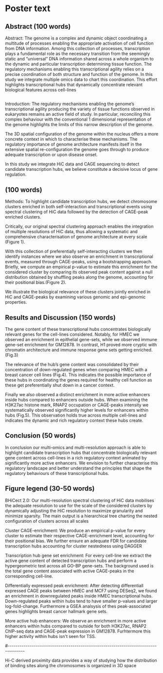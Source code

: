 # Poster text

## Abstract (100 words)
Abstract: The genome is a complex and dynamic object coordinating a multitude of processes enabling the appropriate activation of cell function from DNA information. Among this collection of processes, transcription plays a fundamental role as the necessary transition from the seemingly static and “universal” DNA information shared across a whole organism to the dynamic and particular transcription determining tissue function. The regulatory mechanisms enabling this transcriptional agility relies on a precise coordination of both structure and function of the genome. In this study we integrate multiple omics data to chart this coordination. This effort highlights transcriptional hubs that dynamically concentrate relevant biological features across cell-lines

## 
 
Introduction: The regulatory mechanisms enabling the genome’s transcriptional agility producing the variety of tissue functions observed in eukaryotes remains an active field of study. In particular, reconciling this complex behaviour with the conventional 1 dimensional representation of the genome highlights the limits of this narrow description of the genome. 

The 3D spatial configuration of the genome within the nucleus offers a more concrete context in which to characterise these mechanisms. The regulatory importance of genome architecture manifests itself in the extensive spatial re-configuration the genome goes through to produce adequate transcription or upon disease onset.  

In this study we integrate HiC data and CAGE sequencing to detect candidate transcription hubs, we believe constitute a decisive locus of gene regulation. 
##  (100 words)
Methods: To highlight candidate transcription hubs, we detect chromosome clusters enriched in both self-interaction and transcriptional events using spectral clustering of HiC data followed by the detection of CAGE-peak enriched clusters. 

Critically, our original spectral clustering approach enables the integration of multiple resolutions of HiC data, thus allowing a systematic and comprehensive characterisation of genome architecture at every scale (Figure 1). 

With this collection of preferentially self-interacting clusters we then identify instances where we also observe an enrichment in transcriptional events, measured through CAGE-peaks, using a bootstrapping approach. Briefly, we compute an empirical p-value to estimate this enrichment for the considered cluster by comparing its observed peak content against a null distribution obtained by shuffling peaks along the genome, accounting for their positional bias.(Figure 2).  

We illustrate the biological relevance of these clusters jointly enriched in HiC and CAGE-peaks by examining various genomic and epi-genomic properties.
## Results and Discussion (150 words)
The gene content of these transcriptional hubs concentrates biologically relevant genes for the cell-lines considered. Notably, for HMEC we observed an enrichment in epithelial gene-sets, while we observed immune gene-set enrichment for GM12878. In contrast, H1 proved more cryptic with chromatin architecture and immune response gene sets getting enriched.(Fig.3) 

The relevance of the hub’s gene content was consolidated by their concentration of down-regulated genes when comparing HMEC with a breast cancer cell lines (Fig.4). This indicates the possible importance of these hubs in coordinating the genes required for healthy cell function as these get preferentially shut down in a cancer context.

Finally we also observed a distinct enrichment in more active enhancers inside hubs compared to enhancers outside hubs. When examining the H3K27ac histone mark, RNAP2 occupation or CAGE-peaks intensity we systematically observed significantly higher levels for enhancers within hubs (Fig.5). This observation holds true across multiple cell-lines and indicates the dynamic and rich regulatory context these hubs create.
## Conclusion (50 words)
In conclusion our multi-omics and multi-resolution approach is able to highlight candidate transcription hubs that concentrate biologically relevant gene content across cell-lines in a rich regulatory context animated by significantly more active enhancers. We envision to further characterise this regulatory landscape and better understand the principles that shape the regulatory behaviours of these transcriptional hubs.
## Figure legend (30-50 words)
BHiCect 2.0: Our multi-resolution spectral clustering of HiC data mobilises the adequate resolution to use for the scale of the considered clusters by dynamically adjusting the HiC resolution to maximize granularity and minimize sparsity. The main output is a hierarchical tree charting the nested configuration of clusters across all scales

Cluster CAGE-enrichment: We produce an empirical p-value for every cluster to estimate their respective CAGE-enrichment level, accounting for their positional bias. We further ensure an adequate FDR for candidate transcription hubs accounting for cluster nestedness using DAGGER 

Transcription hub gene set enrichment: For every cell-line we extract the active gene content of detected transcription hubs and perform a hypergeometric test across all GO-BP gene-sets. The background used is the total gene content associated with active CAGE-peaks in the corresponding cell-line.

Differentially expressed peak enrichment: After detecting differentiall expressed CAGE peaks between HMEC and MCF7 using DESeq2, we found an enrichment in downregulated peaks inside HMEC transcriptional hubs. Down-regulated peaks within hubs tend to have smaller p-values and larger log-fold-change. Furthermore a GSEA analsysis of thes peak-associated genes highlights breast cancer hallmark gene sets.


More active hub enhancers: We observe an enrichment in more active enhancers within hubs compared to outside for both H3K27ac, RNAP2 ChIP-seq data and CAGE-peak expression in GM12878. Furhtermore this higher activity within hubs isn't seen for TSS.


#--------------------------------------------------------------------------------------

Hi-C derived proximity data provides a way of studying how the distribution of binding sites along the chromosomes is organized in 3D space